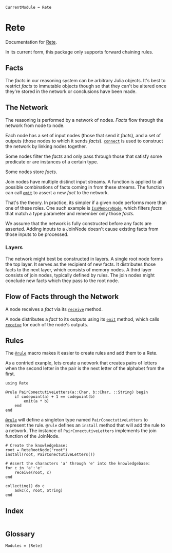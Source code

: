 ```@meta
CurrentModule = Rete
```

# Rete

Documentation for [Rete](https://github.com/MarkNahabedian/Rete.jl).

In its current form, this package only supports forward chaining
rules.


## Facts

The *facts* in our reasoning system can be arbitrary Julia objects.
It's best to restrict *facts* to immutable objects though so that they
can't be altered once they're stored in the network or conclusions
have been made.


## The Network

The reasoning is performed by a network of nodes.  *Facts* flow
through the network from node to node.

Each node has a set of input nodes (those that send it *facts*), and a
set of outputs (those nodes to which it sends *facts*).
[`connect`](@ref) is used to construct the network by linking nodes
together.

Some nodes filter the *facts* and only pass through those that satisfy
some predicate or are instances of a certain type.

Some nodes store *facts*.

Join nodes have multiple distinct input streams.  A function is
applied to all possible combinations of facts coming in from these
streams.  The function can call [`emit`](@ref) to assert a new *fact*
to the network.


That's the theory.  In practice, its simpler if a given node performs
more than one of these roles.  One such example is
[`IsaMemoryNode`](@ref), which filters *facts* that match a type
parameter and remember only those *facts*.

We assume that the network is fully constructed before any facts are
asserted.  Adding inputs to a JoinNode doesn't cause existing facts
from those inputs to be processed.


### Layers

The network might best be constructed in layers.  A single root node
forms the top layer.  It serves as the recipient of new facts.  It
distributes those facts to the next layer, which consists of memory
nodes.  A third layer consists of join nodes, typically defined by
rules.  The join nodes might conclude new facts which they pass to the
root node.


## Flow of Facts through the Network

A node receives a *fact* via its [`receive`](@ref) method.

A node distributes a *fact* to its outputs using its [`emit`](@ref)
method, which calls [`receive`](@ref) for each of the node's outputs.


## Rules

The [`@rule`](@ref) macro makes it easier to create rules and add them
to a Rete.

As a contried exanple, lets create a network that creates pairs of
letters when the second letter in the pair is the next letter of the
alphabet from the first.

```@example rule1
using Rete

@rule PairConectutiveLetters(a::Char, b::Char, ::String) begin
    if codepoint(a) + 1 == codepoint(b)
        emit(a * b)
    end
end
```

[`@rule`](@ref) will define a singleton type named
`PairConectutiveLetters` to represent the rule.  `@rule` defines an
`install` method that will add the rule to a network.  The instance of
`PairConectutiveLetters` implements the join function of the JoinNode.


```@example rule1
# Create the knowledgebase:
root = ReteRootNode("root")
install(root, PairConectutiveLetters())

# Assert the characters 'a' through 'e' into the knowledgebase:
for c in 'a':'e'
    receive(root, c)
end

collecting() do c
    askc(c, root, String)
end
```


## Index

```@index
```

## Glossary

```@autodocs
Modules = [Rete]
```
